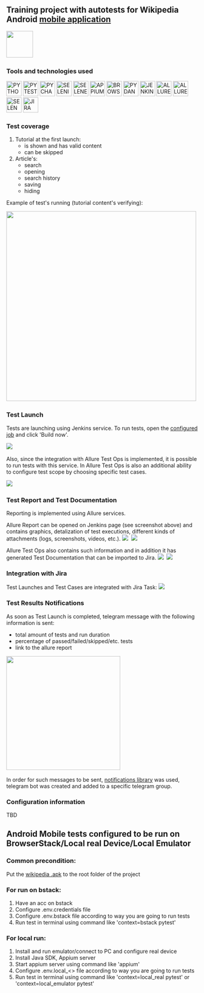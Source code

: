 ## Training project with autotests for Wikipedia Android [mobile application](https://github.com/wikimedia/apps-android-wikipedia/releases/download/latest/app-alpha-universal-release.apk)
<img src="readme_images/logo.png" height="70"/>&nbsp;

### Tools and technologies used
<p>
<a href="https://www.python.org/"><img src="readme_images/technologies/python.png" width="40" height="40"  alt="PYTHON"/></a>
<a href="https://docs.pytest.org/en/"><img src="readme_images/technologies/pytest.png" width="40" height="40"  alt="PYTEST"/></a>
<a href="https://www.jetbrains.com/pycharm/"><img src="readme_images/technologies/pycharm.png" width="40" height="40"  alt="PYCHARM"/></a>
<a href="https://www.selenium.dev/"><img src="readme_images/technologies/selenium.png" width="40" height="40"  alt="SELENIUM"/></a>
<a href="https://github.com/yashaka/selene/"><img src="readme_images/technologies/selene.png" width="40" height="40"  alt="SELENE"/></a>
<a href="https://appium.io/"><img src="readme_images/technologies/appium.png" width="40" height="40"  alt="APPIUM"/></a>
<a href="https://www.browserstack.com/"><img src="readme_images/technologies/browserstack.png" width="40" height="40"  alt="BROWSERSTACK"/></a>
<a href="https://docs.pydantic.dev/latest/"><img src="readme_images/technologies/pydantic.png" width="40" height="40"  alt="PYDANTIC"/></a>
<a href="https://www.jenkins.io/"><img src="readme_images/technologies/jenkins.png" width="40" height="40"  alt="JENKINS"/></a>
<a href="https://allurereport.org/"><img src="readme_images/technologies/allure_report.png" width="40" height="40"  alt="ALLUREREPORT"/></a>
<a href="https://qameta.io/"><img src="readme_images/technologies/allure_testops.png" width="40" height="40"  alt="ALLURETESTOPS"/></a>
<a href="https://aerokube.com/selenoid/"><img src="readme_images/technologies/selenoid.png" width="40" height="40"  alt="SELENOID"/></a>
<a href="https://www.atlassian.com/software/jira"><img src="readme_images/technologies/jira.png" width="40" height="40"  alt="JIRA"/></a>
</p>

### Test coverage
1. Tutorial at the first launch:
   * is shown and has valid content
   * can be skipped
2. Article's:
   * search
   * opening 
   * search history
   * saving
   * hiding

Example of test's running (tutorial content's verifying):

<img src="readme_images/wikipedia_test.gif" height="500"/>&nbsp;

### Test Launch
Tests are launching using Jenkins service.
To run tests, open the [configured job](https://jenkins.autotests.cloud/job/C06-natalya_s_belova_wikipedia_android_main/) and click 'Build now'.

<img src="readme_images/wiki_jenkins_job.png"/>&nbsp;

Also, since the integration with Allure Test Ops is implemented, it is possible to run tests with this service. 
In Allure Test Ops is also an additional ability to configure test scope by choosing specific test cases.

<img src="readme_images/wiki_testops_jobs.png"/>&nbsp;

### Test Report and Test Documentation

Reporting is implemented using Allure services.

Allure Report can be opened on Jenkins page (see screenshot above) and contains graphics, detalization of test executions, different kinds of attachments (logs, screenshots, videos, etc.).
<img src="readme_images/wiki_allure_1.png"/>&nbsp;
<img src="readme_images/wiki_allure_2.png"/>&nbsp;

Allure Test Ops also contains such information and in addition it has generated Test Documentation that can be imported to Jira.
<img src="readme_images/wiki_testops_dashboard.png"/>&nbsp;
<img src="readme_images/wiki_testops_tc.png"/>&nbsp;

### Integration with Jira

Test Launches and Test Cases are integrated with Jira Task:
<img src="readme_images/wiki_jira.png"/>&nbsp;

### Test Results Notifications
As soon as Test Launch is completed, telegram message with the following information is sent:
* total amount of tests and run duration
* percentage of passed/failed/skipped/etc. tests
* link to the allure report

<img src="readme_images/wiki_telegram.png" height="300"/>&nbsp;

In order for such messages to be sent, [notifications library](https://github.com/qa-guru/allure-notifications) was used, telegram bot was created and added to a specific telegram group.

### Configuration information

TBD
## Android Mobile tests configured to be run on BrowserStack/Local real Device/Local Emulator

### Common precondition:
Put the [wikipedia .apk](https://github.com/wikimedia/apps-android-wikipedia/releases/download/latest/app-alpha-universal-release.apk) to the root folder of the project

### For run on bstack:
1. Have an acc on bstack 
2. Configure .env.credentials file
3. Configure .env.bstack file according to way you are going to run tests
4. Run test in terminal using command like 'context=bstack pytest'

### For local run:
1. Install and run emulator/connect to PC and configure real device 
2. Install Java SDK, Appium server
3. Start appium server using command like 'appium' 
4. Configure .env.local_<> file according to way you are going to run tests
5. Run test in terminal using command like 'context=local_real pytest' or 'context=local_emulator pytest'

